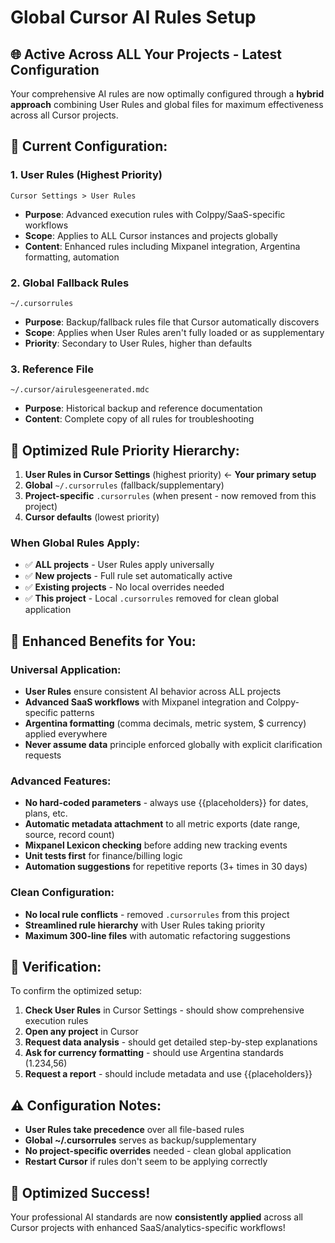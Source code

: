# Global Cursor AI Rules Setup

## 🌐 **Active Across ALL Your Projects - Latest Configuration**

Your comprehensive AI rules are now optimally configured through a **hybrid approach** combining User Rules and global files for maximum effectiveness across all Cursor projects.

## 📂 **Current Configuration:**

### 1. **User Rules (Highest Priority)**
```
Cursor Settings > User Rules
```
- **Purpose**: Advanced execution rules with Colppy/SaaS-specific workflows
- **Scope**: Applies to ALL Cursor instances and projects globally
- **Content**: Enhanced rules including Mixpanel integration, Argentina formatting, automation

### 2. **Global Fallback Rules**
```
~/.cursorrules
```
- **Purpose**: Backup/fallback rules file that Cursor automatically discovers
- **Scope**: Applies when User Rules aren't fully loaded or as supplementary
- **Priority**: Secondary to User Rules, higher than defaults

### 3. **Reference File**
```
~/.cursor/airulesgeenerated.mdc
```
- **Purpose**: Historical backup and reference documentation
- **Content**: Complete copy of all rules for troubleshooting

## 🔄 **Optimized Rule Priority Hierarchy:**

1. **User Rules in Cursor Settings** (highest priority) ← **Your primary setup**
2. **Global** `~/.cursorrules` (fallback/supplementary)
3. **Project-specific** `.cursorrules` (when present - now removed from this project)
4. **Cursor defaults** (lowest priority)

### **When Global Rules Apply:**
- ✅ **ALL projects** - User Rules apply universally
- ✅ **New projects** - Full rule set automatically active
- ✅ **Existing projects** - No local overrides needed
- ✅ **This project** - Local `.cursorrules` removed for clean global application

## 🎯 **Enhanced Benefits for You:**

### **Universal Application:**
- **User Rules** ensure consistent AI behavior across ALL projects
- **Advanced SaaS workflows** with Mixpanel integration and Colppy-specific patterns
- **Argentina formatting** (comma decimals, metric system, $ currency) applied everywhere
- **Never assume data** principle enforced globally with explicit clarification requests

### **Advanced Features:**
- **No hard-coded parameters** - always use {{placeholders}} for dates, plans, etc.
- **Automatic metadata attachment** to all metric exports (date range, source, record count)
- **Mixpanel Lexicon checking** before adding new tracking events
- **Unit tests first** for finance/billing logic
- **Automation suggestions** for repetitive reports (3+ times in 30 days)

### **Clean Configuration:**
- **No local rule conflicts** - removed `.cursorrules` from this project
- **Streamlined rule hierarchy** with User Rules taking priority
- **Maximum 300-line files** with automatic refactoring suggestions

## 🔧 **Verification:**

To confirm the optimized setup:

1. **Check User Rules** in Cursor Settings - should show comprehensive execution rules
2. **Open any project** in Cursor
3. **Request data analysis** - should get detailed step-by-step explanations
4. **Ask for currency formatting** - should use Argentina standards (1.234,56)
5. **Request a report** - should include metadata and use {{placeholders}}

## ⚠️ **Configuration Notes:**

- **User Rules take precedence** over all file-based rules
- **Global ~/.cursorrules** serves as backup/supplementary
- **No project-specific overrides** needed - clean global application
- **Restart Cursor** if rules don't seem to be applying correctly

## 🎉 **Optimized Success!**

Your professional AI standards are now **consistently applied** across all Cursor projects with enhanced SaaS/analytics-specific workflows! 
